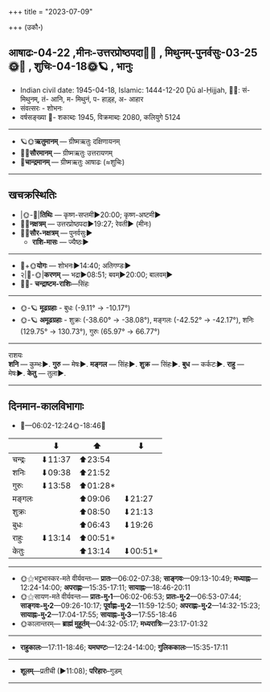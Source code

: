 +++
title = "2023-07-09"

+++
(उकौ॰)
## आषाढः-04-22  ,मीनः-उत्तरप्रोष्ठपदा🌛🌌  ,  मिथुनम्-पुनर्वसुः-03-25🌞🌌  ,  शुचिः-04-18🌞🪐  , भानुः
- Indian civil date: 1945-04-18, Islamic: 1444-12-20 Ḏū al-Ḥijjah, 🌌🌞: सं- मिथुनम्, तं- आनि, म- मिथुनं, प- हाड़्ह, अ- आहार
- संवत्सरः - शोभनः
- वर्षसङ्ख्या 🌛- शकाब्दः 1945, विक्रमाब्दः 2080, कलियुगे 5124
___________________
- 🪐🌞**ऋतुमानम्** — ग्रीष्मऋतुः दक्षिणायनम्
- 🌌🌞**सौरमानम्** — ग्रीष्मऋतुः उत्तरायणम्
- 🌛**चान्द्रमानम्** — ग्रीष्मऋतुः आषाढः (≈शुचिः)
___________________


## खचक्रस्थितिः
- |🌞-🌛|**तिथिः** — कृष्ण-सप्तमी►20:00; कृष्ण-अष्टमी►  
- 🌌🌛**नक्षत्रम्** — उत्तरप्रोष्ठपदा►19:27; रेवती► (मीनः)  
- 🌌🌞**सौर-नक्षत्रम्** — पुनर्वसुः►  
  - **राशि-मासः** — ज्यैष्ठः► 
___________________
- 🌛+🌞**योगः** — शोभनः►14:40; अतिगण्डः►  
- २|🌛-🌞|**करणम्** — भद्रा►08:51; बवम्►20:00; बालवम्►  
- 🌌🌛- **चन्द्राष्टम-राशिः**—सिंहः  
___________________
- 🌞-🪐 **मूढग्रहाः** - बुधः (-9.11° → -10.17°)
- 🌞-🪐 **अमूढग्रहाः** - शुक्रः (-38.60° → -38.08°), मङ्गलः (-42.52° → -42.17°), शनिः (129.75° → 130.73°), गुरुः (65.97° → 66.77°)
___________________
राशयः  
**शनि** — कुम्भः►. **गुरु** — मेषः►. **मङ्गल** — सिंहः►. **शुक्र** — सिंहः►. **बुध** — कर्कटः►. **राहु** — मेषः►. **केतु** — तुला►. 
___________________


## दिनमान-कालविभागाः
- 🌅—06:02-12:24🌞-18:46🌇  

|      |⬇     |⬆     |⬇     |
|------|-----|-----|------|
|चन्द्रः|⬇11:37 |⬆23:54 |     |
|शनिः   |⬇09:38 |⬆21:52 |     |
|गुरुः  |⬇13:58 |⬆01:28*|     |
|मङ्गलः |     |⬆09:06 |⬇21:27 |
|शुक्रः |     |⬆08:50 |⬇21:13 |
|बुधः   |     |⬆06:43 |⬇19:26 |
|राहुः  |⬇13:14 |⬆00:51*|     |
|केतुः  |     |⬆13:14 |⬇00:51*|
___________________
- 🌞⚝भट्टभास्कर-मते वीर्यवन्तः— **प्रातः**—06:02-07:38; **साङ्गवः**—09:13-10:49; **मध्याह्नः**—12:24-14:00; **अपराह्णः**—15:35-17:11; **सायाह्नः**—18:46-20:11  
- 🌞⚝सायण-मते वीर्यवन्तः— **प्रातः-मु॰1**—06:02-06:53; **प्रातः-मु॰2**—06:53-07:44; **साङ्गवः-मु॰2**—09:26-10:17; **पूर्वाह्णः-मु॰2**—11:59-12:50; **अपराह्णः-मु॰2**—14:32-15:23; **सायाह्नः-मु॰2**—17:04-17:55; **सायाह्नः-मु॰3**—17:55-18:46  
- 🌞कालान्तरम्— **ब्राह्मं मुहूर्तम्**—04:32-05:17; **मध्यरात्रिः**—23:17-01:32  
___________________
- **राहुकालः**—17:11-18:46; **यमघण्टः**—12:24-14:00; **गुलिककालः**—15:35-17:11  
___________________
- **शूलम्**—प्रतीची (►11:08); **परिहारः**–गुडम्  
___________________
